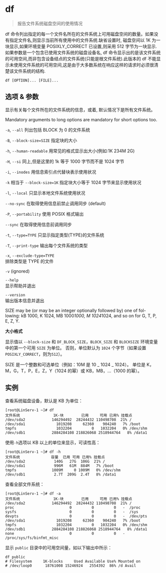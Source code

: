 # df

> 报告文件系统磁盘空间的使用情况

df 命令列出指定的每一个文件名所在的文件系统上可用磁盘空间的数量。如果没有指定文件名,则显示当前所有使用中的文件系统.缺省设置时, 磁盘空间以 1K 为一块显示,如果环境变量 POSIXLY_CORRECT 已设置,则采用 512 字节为一块显示. 如果参数是一个包含已使用文件系统的磁盘设备名, df 命令显示出的是该文件系统的可用空间,而非包含设备结点的文件系统(只能是根文件系统).此版本的 df 不能显示未使用文件系统的可用空间,这是由于大多数系统在响应这样的请求时必须很清楚该文件系统的结构.

```
df [OPTION]... [FILE]...
```

## 选项 & 参数

显示有关每个文件所在的文件系统的信息，或着, 默认情况下是所有文件系统。

Mandatory arguments to long options are mandatory for short options too.

`-a`, `--all`
列出包括 BLOCK 为 0 的文件系统

`-B`, `--block-size=SIZE`
指定块的大小

`-h`, `--human-readable`
用常见的格式显示出大小(例如:1K 234M 2G)

`-H`, `--si`
同上,但是这里的 1k 等于 1000 字节而不是 1024 字节

`-i`, `--inodes`
用信息索引点代替块表示使用状况

`-k` 相当于 `--block-size=1K`
指定块大小等于 1024 字节来显示使用状况

`-l`, `--local`
只显示本地文件系统使用状况

`--no-sync`
在取得使用信息前禁止调用同步 (default)

`-P`, `--portability`
使用 POSIX 格式输出

`--sync`
在取得使用信息前调用同步

`-t`, `--type=TYPE`
只显示指定类型(TYPE)的文件系统

`-T`, `--print-type`
输出每个文件系统的类型

`-x`, `--exclude-type=TYPE`<br />排除类型是 TYPE 的文件

`-v` (ignored)

`--help`<br />显示帮助并退出

`--version`<br />输出版本信息并退出

SIZE may be (or may be an integer optionally followed by) one of fol-
lowing: kB 1000, K 1024, MB 1000*1000, M 1024*1024, and so on for G, T,
P, E, Z, Y.

**大小格式**

显示值以 `--block-size` 和 `DF_BLOCK_SIZE`，`BLOCK_SIZE` 和 `BLOCKSIZE` 环境变量中的第一个可用 `SIZE` 为单位。 否则，单位默认为 `1024` 个字节（如果设置 `POSIXLY_CORRECT`，则为`512`）。

SIZE 是一个整数和可选单位（例如：10M 是 10 _ 1024 _ 1024）。 单位是 K，M，G，T，P，E，Z，Y（1024 的幂）或 KB，MB，...（1000 的幂）。

## 实例

查看系统磁盘设备，默认是 KB 为单位：

```
[root@LinServ-1 ~]# df
文件系统               1K-块        已用     可用 已用% 挂载点
/dev/sda2            146294492  28244432 110498708  21% /
/dev/sda1              1019208     62360    904240   7% /boot
tmpfs                  1032204         0   1032204   0% /dev/shm
/dev/sdb1            2884284108 218826068 2518944764   8% /data1
```

使用`-h`选项以 KB 以上的单位来显示，可读性高：

```
[root@LinServ-1 ~]# df -h
文件系统              容量  已用 可用 已用% 挂载点
/dev/sda2             140G   27G  106G  21% /
/dev/sda1             996M   61M  884M   7% /boot
tmpfs                1009M     0 1009M   0% /dev/shm
/dev/sdb1             2.7T  209G  2.4T   8% /data1
```

查看全部文件系统：

```
[root@LinServ-1 ~]# df -a
文件系统               1K-块        已用     可用 已用% 挂载点
/dev/sda2            146294492  28244432 110498708  21% /
proc                         0         0         0   -  /proc
sysfs                        0         0         0   -  /sys
devpts                       0         0         0   -  /dev/pts
/dev/sda1              1019208     62360    904240   7% /boot
tmpfs                  1032204         0   1032204   0% /dev/shm
/dev/sdb1            2884284108 218826068 2518944764   8% /data1
none                         0         0         0   -  /proc/sys/fs/binfmt_misc
```

显示 `public` 目录中的可用空间量，如以下输出中所示：

```
df public
# Filesystem     1K-blocks     Used Available Use% Mounted on
# /dev/loop0      18761008 15246924   2554392  86% /d Avail
```
